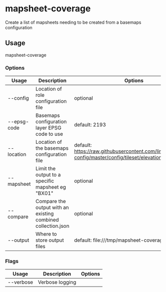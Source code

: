# mapsheet-coverage

Create a list of mapsheets needing to be created from a basemaps configuration

## Usage

mapsheet-coverage <options>

### Options

| Usage                | Description                                                  | Options                                                                                              |
| -------------------- | ------------------------------------------------------------ | ---------------------------------------------------------------------------------------------------- |
| --config <str>       | Location of role configuration file                          | optional                                                                                             |
| --epsg-code <number> | Basemaps configuration layer EPSG code to use                | default: 2193                                                                                        |
| --location <value>   | Location of the basemaps configuration file                  | default: https://raw.githubusercontent.com/linz/basemaps-config/master/config/tileset/elevation.json |
| --mapsheet <str>     | Limit the output to a specific mapsheet eg "BX01"            | optional                                                                                             |
| --compare <value>    | Compare the output with an existing combined collection.json | optional                                                                                             |
| --output <value>     | Where to store output files                                  | default: file:///tmp/mapsheet-coverage/                                                              |

### Flags

| Usage     | Description     | Options |
| --------- | --------------- | ------- |
| --verbose | Verbose logging |         |

<!-- This file has been autogenerated by src/readme/readme.generate.ts -->
